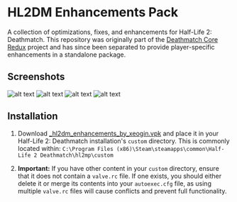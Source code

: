 # HL2DM Enhancements Pack

A collection of optimizations, fixes, and enhancements for Half-Life 2: Deathmatch. This repository was originally part of the [Deathmatch Core Redux](https://github.com/Xeogin/xeogin.github.io) project and has since been separated to provide player-specific enhancements in a standalone package.

## Screenshots
![alt text](https://www.hl2mp-ranked.com/uploads/downloads/37/images/screenshots/ss_1755454438_2.jpg "Plugin Menu Fix")
![alt text](https://www.hl2mp-ranked.com/uploads/downloads/37/images/screenshots/ss_1755456243_0.gif "Keyboard Tab Bind Additions")
![alt text](https://www.hl2mp-ranked.com/uploads/downloads/37/images/screenshots/ss_1755456984_0.jpg "Mouse Tab Improvements")
![alt text](https://www.hl2mp-ranked.com/uploads/downloads/37/images/screenshots/ss_1755456984_1.jpg "Improved Video Settings Recommendations")

## Installation

1. Download [_hl2dm_enhancements_by_xeogin.vpk](https://www.hl2dm.com/api/download_github.php?slug=hl2dm-enhancements) and place it in your Half-Life 2: Deathmatch installation's `custom` directory. This is commonly located within:
   `C:\Program Files (x86)\Steam\steamapps\common\Half-Life 2 Deathmatch\hl2mp\custom`

2. **Important:** If you have other content in your `custom` directory, ensure that it does not contain a `valve.rc` file. If one exists, you should either delete it or merge its contents into your `autoexec.cfg` file, as using multiple `valve.rc` files will cause conflicts and prevent full functionality.

